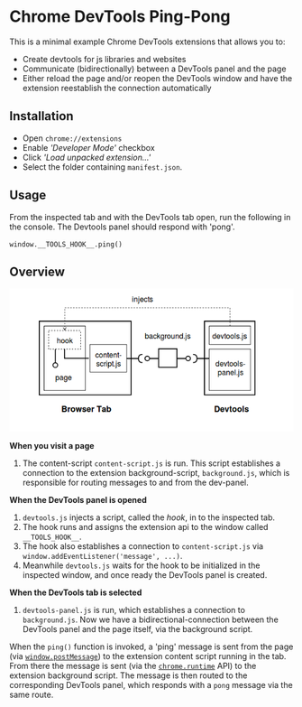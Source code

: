 # Chrome DevTools Ping-Pong

This is a minimal example Chrome DevTools extensions that allows you to:

- Create devtools for js libraries and websites
- Communicate (bidirectionally) between a DevTools panel and the page
- Either reload the page and/or reopen the DevTools window and have the extension reestablish the connection automatically

## Installation

* Open `chrome://extensions`
* Enable _'Developer Mode'_ checkbox
* Click _'Load unpacked extension...'_
* Select the folder containing `manifest.json`.

## Usage

From the inspected tab and with the DevTools tab open, run the following in the console. The Devtools panel should respond with 'pong'.

```
window.__TOOLS_HOOK__.ping()
```

## Overview

![img](./README-img.png)

__When you visit a page__
1. The content-script `content-script.js` is run. This script establishes a connection to the extension background-script, `background.js`, which is responsible for routing messages to and from the dev-panel.

__When the DevTools panel is opened__
1. `devtools.js` injects a script, called the _hook_, in to the inspected tab.
2. The hook runs and assigns the extension api to the window called `__TOOLS_HOOK__`.
3. The hook also establishes a connection to `content-script.js` via `window.addEventListener('message', ...)`.
4. Meanwhile `devtools.js` waits for the hook to be initialized in the inspected window, and once ready the DevTools panel is created.

__When the DevTools tab is selected__
1. `devtools-panel.js` is run, which establishes a connection to `background.js`. Now we have a bidirectional-connection between the DevTools panel and the page itself, via the background script.

When the `ping()` function is invoked, a 'ping' message is sent from the page (via [`window.postMessage`](https://developer.mozilla.org/en-US/docs/Web/API/Window/postMessage)) to the extension content script running in the tab. From there the message is sent (via the [`chrome.runtime`](https://developer.chrome.com/apps/runtime) API) to the extension background script. The message is then routed to the corresponding DevTools panel, which responds with a `pong` message via the same route.
